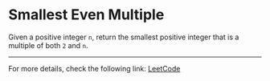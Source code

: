 <h1>Smallest Even Multiple</h1>

<p>Given a positive integer <code>n</code>, return the smallest positive integer that is a multiple of both <code>2</code> and <code>n</code>.</p>


<hr>
<p>For more details, check the following link: <a href="https://leetcode.com/problems/smallest-even-multiple/">LeetCode</a></p>